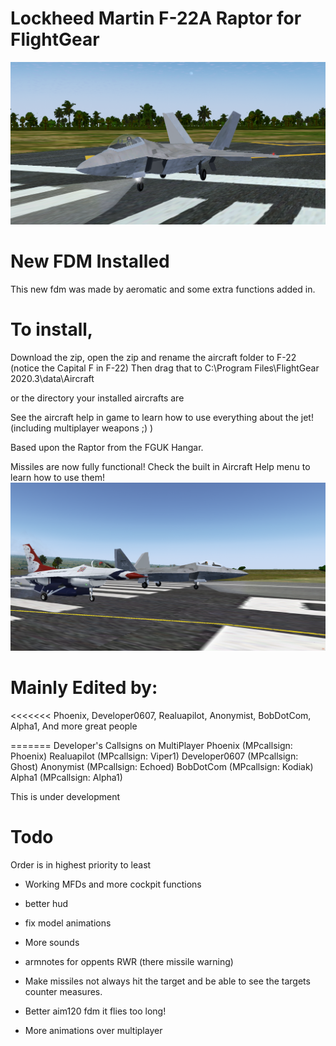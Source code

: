 #  Lockheed Martin F-22A Raptor for FlightGear

![image](/pic.png)

# New FDM Installed
This new fdm was made by aeromatic and some extra functions added in.

# To install, 
Download the zip, open the zip and rename the aircraft folder to F-22 (notice the Capital F in F-22)
Then drag that to 
C:\Program Files\FlightGear 2020.3\data\Aircraft

or the directory your installed aircrafts are

See the aircraft help in game to learn how to use everything about the jet! (including multiplayer weapons ;) )

Based upon the Raptor from the FGUK Hangar.

Missiles are now fully functional!
Check the built in Aircraft Help menu to learn how to use them!
![image](/raptorandviper.png)

# Mainly Edited by:
<<<<<<<
 Phoenix, Developer0607, Realuapilot, Anonymist, BobDotCom, Alpha1, And more great people

======= Developer's Callsigns on MultiPlayer
Phoenix (MPcallsign: Phoenix) 
Realuapilot (MPcallsign: Viper1)
Developer0607 (MPcallsign: Ghost) 
Anonymist (MPcallsign: Echoed)
BobDotCom (MPcallsign: Kodiak)
Alpha1 (MPcallsign: Alpha1)



This is under development

# Todo
Order is in highest priority to least

- Working MFDs and more cockpit functions
- better hud
- fix model animations 
- More sounds
- armnotes for oppents RWR (there missile warning)

- Make missiles not always hit the target and be able to see the targets counter measures.

- Better aim120 fdm it flies too long!
- More animations over multiplayer